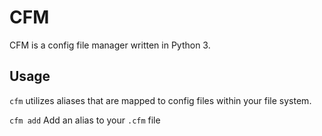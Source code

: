 # CFM

CFM is a config file manager written in Python 3. 

## Usage

`cfm` utilizes aliases that are mapped to config files within your file system.

`cfm add`
Add an alias to your `.cfm` file
